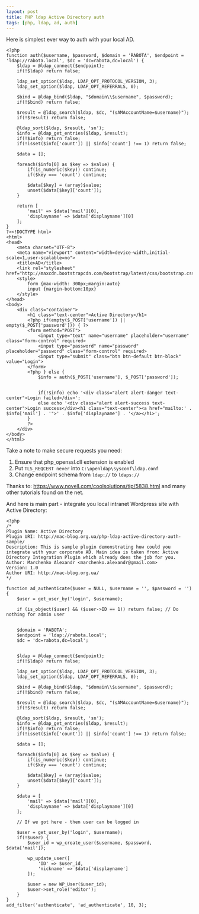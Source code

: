 ```yaml
---
layout: post
title: PHP ldap Active Directory auth
tags: [php, ldap, ad, auth]
---
```


Here is simplest ever way to auth with your local AD.

	<?php
	function auth($username, $password, $domain = 'RABOTA', $endpoint = 'ldap://rabota.local', $dc = 'dc=rabota,dc=local') {
		$ldap = @ldap_connect($endpoint);
		if(!$ldap) return false;

		ldap_set_option($ldap, LDAP_OPT_PROTOCOL_VERSION, 3);
		ldap_set_option($ldap, LDAP_OPT_REFERRALS, 0);

		$bind = @ldap_bind($ldap, "$domain\\$username", $password);
		if(!$bind) return false;

		$result = @ldap_search($ldap, $dc, "(sAMAccountName=$username)");
		if(!$result) return false;

		@ldap_sort($ldap, $result, 'sn');
		$info = @ldap_get_entries($ldap, $result);
		if(!$info) return false;
		if(!isset($info['count']) || $info['count'] !== 1) return false;

		$data = [];

		foreach($info[0] as $key => $value) {
			if(is_numeric($key)) continue;
			if($key === 'count') continue;

			$data[$key] = (array)$value;
			unset($data[$key]['count']);
		}

		return [
			'mail' => $data['mail'][0],
			'displayname' => $data['displayname'][0]
		];
	}
	?><!DOCTYPE html>
	<html>
	<head>
		<meta charset="UTF-8">
		<meta name="viewport" content="width=device-width,initial-scale=1,user-scalable=no">
		<title>AD</title>
		<link rel="stylesheet" href="http://maxcdn.bootstrapcdn.com/bootstrap/latest/css/bootstrap.css">
		<style>
			form {max-width: 300px;margin:auto}
			input {margin-bottom:10px}
		</style>
	</head>
	<body>
		<div class="container">
			<h1 class="text-center">Active Directory</h1>
			<?php if(empty($_POST['username']) || empty($_POST['password'])) { ?>
			<form method="POST">
				<input type="text" name="username" placeholder="username" class="form-control" required>
				<input type="password" name="password" placeholder="password" class="form-control" required>
				<input type="submit" class="btn btn-default btn-block" value="Login">
			</form>
			<?php } else {
				$info = auth($_POST['username'], $_POST['password']);


				if(!$info) echo '<div class="alert alert-danger text-center">Login failed</div>';
				else echo '<div class="alert alert-success text-center">Login success</div><h1 class="text-center"><a href="mailto:' . $info['mail'] . '">' . $info['displayname'] . '</a></h1>';
			}
			?>
		</div>
	</body>
	</html>

Take a note to make secure requests you need:

1. Ensure that php_openssl.dll extension is enabled
2. Put `TLS_REQCERT never` into `C:\openldap\sysconf\ldap.conf`
3. Change endpoint schema from `ldap://` to `ldaps://`

Thanks to: https://www.novell.com/coolsolutions/tip/5838.html and many other tutorials found on the net.

And here is main part - integrate you local intranet Wordpress site with Active Directory:

	<?php
	/*
	Plugin Name: Active Directory
	Plugin URI: http://mac-blog.org.ua/php-ldap-active-directory-auth-sample/
	Description: This is sample plugin demonstrating how could you integrate with your corporate AD. Main idea is taken from: Active Directory Integration Plugin which already does the job for you.
	Author: Marchenko Alexandr <marchenko.alexandr@gmail.com>
	Version: 1.0
	Author URI: http://mac-blog.org.ua/
	*/

	function ad_authenticate($user = NULL, $username = '', $password = '') {
		$user = get_user_by('login', $username);

		if (is_object($user) && ($user->ID == 1)) return false; // Do nothing for admin user


		$domain = 'RABOTA';
		$endpoint = 'ldap://rabota.local';
		$dc = 'dc=rabota,dc=local';


		$ldap = @ldap_connect($endpoint);
		if(!$ldap) return false;

		ldap_set_option($ldap, LDAP_OPT_PROTOCOL_VERSION, 3);
		ldap_set_option($ldap, LDAP_OPT_REFERRALS, 0);

		$bind = @ldap_bind($ldap, "$domain\\$username", $password);
		if(!$bind) return false;

		$result = @ldap_search($ldap, $dc, "(sAMAccountName=$username)");
		if(!$result) return false;

		@ldap_sort($ldap, $result, 'sn');
		$info = @ldap_get_entries($ldap, $result);
		if(!$info) return false;
		if(!isset($info['count']) || $info['count'] !== 1) return false;

		$data = [];

		foreach($info[0] as $key => $value) {
			if(is_numeric($key)) continue;
			if($key === 'count') continue;

			$data[$key] = (array)$value;
			unset($data[$key]['count']);
		}

		$data = [
			'mail' => $data['mail'][0],
			'displayname' => $data['displayname'][0]
		];

		// If we got here - then user can be logged in

		$user = get_user_by('login', $username);
		if(!$user) {
			$user_id = wp_create_user($username, $password, $data['mail']);

			wp_update_user([
				'ID' => $user_id,
				'nickname' => $data['displayname']
			]);

			$user = new WP_User($user_id);
			$user->set_role('editor');
		}
	}
	add_filter('authenticate', 'ad_authenticate', 10, 3);
